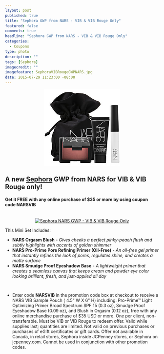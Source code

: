 ```yaml
---
layout: post
published: true
title: "Sephora GWP from NARS - VIB & VIB Rouge Only"
featured: false
comments: true
headline: "Sephora GWP from NARS - VIB & VIB Rouge Only"
categories: 
  - Coupons
type: photo
description: ""
tags: [Sephora]
imagecredit: ""
imagefeature: SephoraVIBRougeGWPNARS.jpg
date: 2015-07-29 11:23:00 -08:00
---
```


<center><a href="http://www.sephora.com" target="_blank">
<img src="/images/SephoraVIBRougeGWPNARS.jpg" border="0" style="border:none;max-width:100%;" alt="Sephora NARS GWP - VIB & VIB Rouge Only" />
</a></center>

<p><H2>A new <a href="http://www.sephora.com" target="_blank">Sephora</a> GWP from NARS for VIB & VIB Rouge only!</H2></p>

<p><H4>Get it FREE with any online purchase of $35 or more by using coupon code <b>NARSVIB</b></H4></p>
<br>

<center><a href="http://www.sephora.com" target="_blank">
<img src="/images/SephoraVIBRougeGWPNARS2.png" border="0" style="border:none;max-width:100%;" alt="Sephora NARS GWP - VIB & VIB Rouge Only" />
</a></center>

<p>This Mini Set Includes:</p>
<ul>
<li><b>NARS Orgasm Blush</b> - <i>Gives cheeks a perfect pinky-peach flush and subtly highlights with accents of golden shimmer</i></li>
<li><b>NARS Pro-Prime Pore Refining Primer (Oil-Free)</b> - <i>An oil-free gel primer that instantly refines the look of pores, regulates shine, and creates a matte surface</i></li>
<li><b>NARS Smudge Proof Eyeshadow Base</b> - <i>A lightweight primer that creates a seamless canvas that keeps cream and powder eye color looking brilliant, fresh, and just-applied all day</i></li>
</ul>

<br>

* Enter code <b>NARSVIB</b> in the promotion code box at checkout to receive a NARS VIB Sample Pouch ( 4.5" W X 6" H) including: Pro-Prime™ Light Optimizing Primer Broad Spectrum SPF 15 (0.3 oz), Smudge Proof Eyeshadow Base (0.09 oz), and Blush in Orgasm (0.12 oz), free with any online merchandise purchase of $35 USD or more. One per client, non-transferable. Must be VIB or VIB Rouge to redeem offer. Valid while supplies last; quantities are limited. Not valid on previous purchases or purchases of eGift certificates or gift cards. Offer not available in Canada, in retail stores, Sephora inside JCPenney stores, or Sephora on jcpenney.com. Cannot be used in conjunction with other promotion codes.
